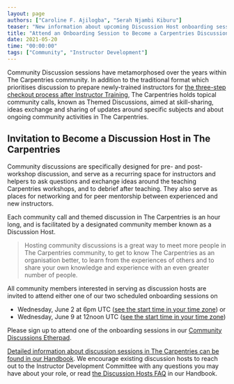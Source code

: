 ```yaml
---
layout: page
authors: ["Caroline F. Ajilogba", "Serah Njambi Kiburu"]
teaser: "New information about upcoming Discussion Host onboarding sessions for anyone interested in facilitating community calls and themed discussions in The Carpentries."
title: "Attend an Onboarding Session to Become a Carpentries Discussion Host"
date: 2021-05-20
time: "00:00:00"
tags: ["Community", "Instructor Development"]
---
```



Community Discussion sessions have metamorphosed over the years within The Carpentries community. In addition to the traditional format which prioritises discussion to prepare newly-trained instructors for [the three-step checkout process after Instructor Training](https://carpentries.github.io/instructor-training/20-checkout/index.html#instructor-checkout), The Carpentries holds topical community calls, known as Themed Discussions, aimed at skill-sharing, ideas exchange and sharing of updates around specific subjects and about ongoing community activities in The Carpentries.

## Invitation to Become a Discussion Host in The Carpentries

Community discussions are specifically designed for pre- and post-workshop discussion, and serve as a recurring space for instructors and helpers to ask questions and exchange ideas around the teaching Carpentries workshops, and to debrief after teaching. They also serve as places for networking and for peer mentorship between experienced and new instructors. 

Each community call and themed discussion in The Carpentries is an hour long, and is facilitated by a designated community member known as a Discussion Host. 
>Hosting community discussions is a great way to meet more people in The Carpentries community, to get to know The Carpentries as an organisation better, to learn from the experiences of others and to share your own knowledge and experience with an even greater number of people.

All community members interested in serving as discussion hosts are invited to attend either one of our two scheduled onboarding sessions on 
- Wednesday, June 2 at 6pm UTC ([see the start time in your time zone](https://www.timeanddate.com/worldclock/fixedtime.html?msg=Carpentries+Themed+Discussion+:+Discussion+Host+Onboarding&iso=20210602T1800)) or 
- Wednesday, June 9 at 12noon UTC ([see the start time in your time zone](https://www.timeanddate.com/worldclock/fixedtime.html?msg=Carpentries+Themed+Discussion+:+Discussion+Host+Onboarding&iso=20210609T1200))

Please sign up to attend one of the onboarding sessions in our [Community Discussions Etherpad](https://pad.carpentries.org/community-discussions). 

[Detailed information about discussion sessions in The Carpentries can be found in our Handbook](https://docs.carpentries.org/topic_folders/instructor_development/community_discussions.html). We encourage existing discussion hosts to reach out to the Instructor Development Committee with any questions you may have about your role, or read [the Discussion Hosts FAQ](https://docs.carpentries.org/topic_folders/instructor_development/community_discussions.html) in our Handbook.
